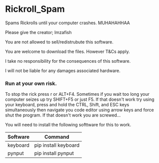 # Rickroll_Spam
Spams Rickrolls until your computer crashes. MUHAHAHHAA

Please give the creator; Imzafish

You are not allowed to sell/redistrubute this software.

You are welcome to download the files. However T&Cs apply.

I take no responsibility for the consequences of this software.

I will not be liable for any damages associated hardware.

### Run at your own risk.

To stop the rick press r or ALT+F4. Sometimes if you wait too long your computer seizes up try SHIFT+F5 or just F5. If that doesn't work try using your keyboard, press and hold the CTRL, Shift, and ESC keys simultaneously then navigate you code editor using arrow keys and force shut the program. If that doesn't work you are screwed... 

You will need to install the following softtware for this to work.

|Software   | Command             |
|-----------|---------------------|
|keyboard   |pip install keyboard |
| pynput    |pip install pynput   |
